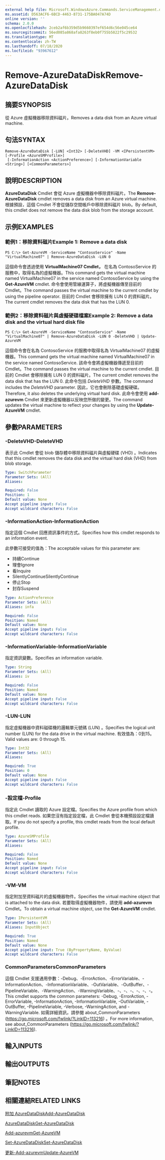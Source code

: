 ```yaml
---
external help file: Microsoft.WindowsAzure.Commands.ServiceManagement.dll-Help.xml
ms.assetid: D563ACF6-6BCD-4463-8731-175BA047A74D
online version: ''
schema: 2.0.0
ms.openlocfilehash: 2ceb2af6b359d5b9660397ef654d6c56e045ce64
ms.sourcegitcommit: 56ed085a868afa8263f8eb0f755b5822f5c29532
ms.translationtype: MT
ms.contentlocale: zh-TW
ms.lasthandoff: 07/18/2020
ms.locfileid: "93967612"
---
```

# <span data-ttu-id="28e6b-101">Remove-AzureDataDisk</span><span class="sxs-lookup"><span data-stu-id="28e6b-101">Remove-AzureDataDisk</span></span>

## <span data-ttu-id="28e6b-102">摘要</span><span class="sxs-lookup"><span data-stu-id="28e6b-102">SYNOPSIS</span></span>
<span data-ttu-id="28e6b-103">從 Azure 虛擬機器移除資料磁片。</span><span class="sxs-lookup"><span data-stu-id="28e6b-103">Removes a data disk from an Azure virtual machine.</span></span>

## <span data-ttu-id="28e6b-104">句法</span><span class="sxs-lookup"><span data-stu-id="28e6b-104">SYNTAX</span></span>

```
Remove-AzureDataDisk [-LUN] <Int32> [-DeleteVHD] -VM <IPersistentVM> [-Profile <AzureSMProfile>]
 [-InformationAction <ActionPreference>] [-InformationVariable <String>] [<CommonParameters>]
```

## <span data-ttu-id="28e6b-105">說明</span><span class="sxs-lookup"><span data-stu-id="28e6b-105">DESCRIPTION</span></span>
<span data-ttu-id="28e6b-106">**AzureDataDisk** Cmdlet 會從 Azure 虛擬機器中移除資料磁片。</span><span class="sxs-lookup"><span data-stu-id="28e6b-106">The **Remove-AzureDataDisk** cmdlet removes a data disk from an Azure virtual machine.</span></span>
<span data-ttu-id="28e6b-107">根據預設，這個 Cmdlet 不會從儲存空間帳戶中移除資料磁片 blob。</span><span class="sxs-lookup"><span data-stu-id="28e6b-107">By default, this cmdlet does not remove the data disk blob from the storage account.</span></span>

## <span data-ttu-id="28e6b-108">示例</span><span class="sxs-lookup"><span data-stu-id="28e6b-108">EXAMPLES</span></span>

### <span data-ttu-id="28e6b-109">範例1：移除資料磁片</span><span class="sxs-lookup"><span data-stu-id="28e6b-109">Example 1: Remove a data disk</span></span>
```
PS C:\> Get-AzureVM -ServiceName "ContosoService" -Name "VirtualMachine07" | Remove-AzureDataDisk -LUN 0
```

<span data-ttu-id="28e6b-110">這個命令會透過使用 **VirtualMachine07 Cmdlet，** 在名為 ContosoService 的服務中，取得名為的虛擬機器。</span><span class="sxs-lookup"><span data-stu-id="28e6b-110">This command gets the virtual machine named VirtualMachine07 in the service named ContosoService by using the **Get-AzureVM** cmdlet.</span></span>
<span data-ttu-id="28e6b-111">命令會使用管線運算子，將虛擬機器傳至目前的 Cmdlet。</span><span class="sxs-lookup"><span data-stu-id="28e6b-111">The command passes the virtual machine to the current cmdlet by using the pipeline operator.</span></span>
<span data-ttu-id="28e6b-112">目前的 Cmdlet 會移除擁有 LUN 0 的資料磁片。</span><span class="sxs-lookup"><span data-stu-id="28e6b-112">The current cmdlet removes the data disk that has the LUN 0.</span></span>

### <span data-ttu-id="28e6b-113">範例2：移除資料磁片與虛擬硬碟檔案</span><span class="sxs-lookup"><span data-stu-id="28e6b-113">Example 2: Remove a data disk and the virtual hard disk file</span></span>
```
PS C:\> Get-AzureVM -ServiceName "ContosoService" -Name "VirtualMachine07" | Remove-AzureDataDisk -LUN 0 -DeleteVHD | Update-AzureVM
```

<span data-ttu-id="28e6b-114">這個命令會在名為 ContosoService 的服務中取得名為 VirtualMachine07 的虛擬機器。</span><span class="sxs-lookup"><span data-stu-id="28e6b-114">This command gets the virtual machine named VirtualMachine07 in the service named ContosoService.</span></span>
<span data-ttu-id="28e6b-115">該命令會將虛擬機器傳遞至目前的 Cmdlet。</span><span class="sxs-lookup"><span data-stu-id="28e6b-115">The command passes the virtual machine to the current cmdlet.</span></span>
<span data-ttu-id="28e6b-116">目前的 Cmdlet 會移除擁有 LUN 0 的資料磁片。</span><span class="sxs-lookup"><span data-stu-id="28e6b-116">The current cmdlet removes the data disk that has the LUN 0.</span></span>
<span data-ttu-id="28e6b-117">此命令包括 *DeleteVHD* 參數。</span><span class="sxs-lookup"><span data-stu-id="28e6b-117">The command includes the *DeleteVHD* parameter.</span></span>
<span data-ttu-id="28e6b-118">因此，它也會刪除基礎虛擬硬碟。</span><span class="sxs-lookup"><span data-stu-id="28e6b-118">Therefore, it also deletes the underlying virtual hard disk.</span></span>
<span data-ttu-id="28e6b-119">此命令會使用 **add-azurevm** Cmdlet 來更新虛擬機器以反映您所做的變更。</span><span class="sxs-lookup"><span data-stu-id="28e6b-119">The command updates the virtual machine to reflect your changes by using the **Update-AzureVM** cmdlet.</span></span>

## <span data-ttu-id="28e6b-120">參數</span><span class="sxs-lookup"><span data-stu-id="28e6b-120">PARAMETERS</span></span>

### <span data-ttu-id="28e6b-121">-DeleteVHD</span><span class="sxs-lookup"><span data-stu-id="28e6b-121">-DeleteVHD</span></span>
<span data-ttu-id="28e6b-122">表示此 Cmdlet 會從 blob 儲存體中移除資料磁片與虛擬硬碟 (VHD) 。</span><span class="sxs-lookup"><span data-stu-id="28e6b-122">Indicates that this cmdlet removes the data disk and the virtual hard disk (VHD) from blob storage.</span></span>

```yaml
Type: SwitchParameter
Parameter Sets: (All)
Aliases: 

Required: False
Position: 1
Default value: None
Accept pipeline input: False
Accept wildcard characters: False
```

### <span data-ttu-id="28e6b-123">-InformationAction</span><span class="sxs-lookup"><span data-stu-id="28e6b-123">-InformationAction</span></span>
<span data-ttu-id="28e6b-124">指定這個 Cmdlet 回應資訊事件的方式。</span><span class="sxs-lookup"><span data-stu-id="28e6b-124">Specifies how this cmdlet responds to an information event.</span></span>

<span data-ttu-id="28e6b-125">此參數可接受的值為：</span><span class="sxs-lookup"><span data-stu-id="28e6b-125">The acceptable values for this parameter are:</span></span>

- <span data-ttu-id="28e6b-126">持續</span><span class="sxs-lookup"><span data-stu-id="28e6b-126">Continue</span></span>
- <span data-ttu-id="28e6b-127">理會</span><span class="sxs-lookup"><span data-stu-id="28e6b-127">Ignore</span></span>
- <span data-ttu-id="28e6b-128">看</span><span class="sxs-lookup"><span data-stu-id="28e6b-128">Inquire</span></span>
- <span data-ttu-id="28e6b-129">SilentlyContinue</span><span class="sxs-lookup"><span data-stu-id="28e6b-129">SilentlyContinue</span></span>
- <span data-ttu-id="28e6b-130">停止</span><span class="sxs-lookup"><span data-stu-id="28e6b-130">Stop</span></span>
- <span data-ttu-id="28e6b-131">封存</span><span class="sxs-lookup"><span data-stu-id="28e6b-131">Suspend</span></span>

```yaml
Type: ActionPreference
Parameter Sets: (All)
Aliases: infa

Required: False
Position: Named
Default value: None
Accept pipeline input: False
Accept wildcard characters: False
```

### <span data-ttu-id="28e6b-132">-InformationVariable</span><span class="sxs-lookup"><span data-stu-id="28e6b-132">-InformationVariable</span></span>
<span data-ttu-id="28e6b-133">指定資訊變數。</span><span class="sxs-lookup"><span data-stu-id="28e6b-133">Specifies an information variable.</span></span>

```yaml
Type: String
Parameter Sets: (All)
Aliases: iv

Required: False
Position: Named
Default value: None
Accept pipeline input: False
Accept wildcard characters: False
```

### <span data-ttu-id="28e6b-134">-LUN</span><span class="sxs-lookup"><span data-stu-id="28e6b-134">-LUN</span></span>
<span data-ttu-id="28e6b-135">指定虛擬機器中資料磁碟機的邏輯單元號碼 (LUN) 。</span><span class="sxs-lookup"><span data-stu-id="28e6b-135">Specifies the logical unit number (LUN) for the data drive in the virtual machine.</span></span>
<span data-ttu-id="28e6b-136">有效值為：0到15。</span><span class="sxs-lookup"><span data-stu-id="28e6b-136">Valid values are: 0 through 15.</span></span>

```yaml
Type: Int32
Parameter Sets: (All)
Aliases: 

Required: True
Position: 0
Default value: None
Accept pipeline input: False
Accept wildcard characters: False
```

### <span data-ttu-id="28e6b-137">-設定檔</span><span class="sxs-lookup"><span data-stu-id="28e6b-137">-Profile</span></span>
<span data-ttu-id="28e6b-138">指定此 Cmdlet 讀取的 Azure 設定檔。</span><span class="sxs-lookup"><span data-stu-id="28e6b-138">Specifies the Azure profile from which this cmdlet reads.</span></span>
<span data-ttu-id="28e6b-139">如果您沒有指定設定檔，此 Cmdlet 會從本機預設設定檔讀取。</span><span class="sxs-lookup"><span data-stu-id="28e6b-139">If you do not specify a profile, this cmdlet reads from the local default profile.</span></span>

```yaml
Type: AzureSMProfile
Parameter Sets: (All)
Aliases: 

Required: False
Position: Named
Default value: None
Accept pipeline input: False
Accept wildcard characters: False
```

### <span data-ttu-id="28e6b-140">-VM</span><span class="sxs-lookup"><span data-stu-id="28e6b-140">-VM</span></span>
<span data-ttu-id="28e6b-141">指定附加至資料磁片的虛擬機器物件。</span><span class="sxs-lookup"><span data-stu-id="28e6b-141">Specifies the virtual machine object that is attached to the data disk.</span></span>
<span data-ttu-id="28e6b-142">若要取得虛擬機器物件，請使用 **add-azurevm** Cmdlet。</span><span class="sxs-lookup"><span data-stu-id="28e6b-142">To obtain a virtual machine object, use the **Get-AzureVM** cmdlet.</span></span>

```yaml
Type: IPersistentVM
Parameter Sets: (All)
Aliases: InputObject

Required: True
Position: Named
Default value: None
Accept pipeline input: True (ByPropertyName, ByValue)
Accept wildcard characters: False
```

### <span data-ttu-id="28e6b-143">CommonParameters</span><span class="sxs-lookup"><span data-stu-id="28e6b-143">CommonParameters</span></span>
<span data-ttu-id="28e6b-144">這個 Cmdlet 支援通用參數：-Debug、-ErrorAction、-ErrorVariable、-InformationAction、-InformationVariable、-OutVariable、-OutBuffer、-PipelineVariable、-WarningAction、-WarningVariable、-、-、-、-、-、-。</span><span class="sxs-lookup"><span data-stu-id="28e6b-144">This cmdlet supports the common parameters: -Debug, -ErrorAction, -ErrorVariable, -InformationAction, -InformationVariable, -OutVariable, -OutBuffer, -PipelineVariable, -Verbose, -WarningAction, and -WarningVariable.</span></span> <span data-ttu-id="28e6b-145">如需詳細資訊，請參閱 about_CommonParameters (https://go.microsoft.com/fwlink/?LinkID=113216) 。</span><span class="sxs-lookup"><span data-stu-id="28e6b-145">For more information, see about_CommonParameters (https://go.microsoft.com/fwlink/?LinkID=113216).</span></span>

## <span data-ttu-id="28e6b-146">輸入</span><span class="sxs-lookup"><span data-stu-id="28e6b-146">INPUTS</span></span>

## <span data-ttu-id="28e6b-147">輸出</span><span class="sxs-lookup"><span data-stu-id="28e6b-147">OUTPUTS</span></span>

## <span data-ttu-id="28e6b-148">筆記</span><span class="sxs-lookup"><span data-stu-id="28e6b-148">NOTES</span></span>

## <span data-ttu-id="28e6b-149">相關連結</span><span class="sxs-lookup"><span data-stu-id="28e6b-149">RELATED LINKS</span></span>

[<span data-ttu-id="28e6b-150">附加 AzureDataDisk</span><span class="sxs-lookup"><span data-stu-id="28e6b-150">Add-AzureDataDisk</span></span>](./Add-AzureDataDisk.md)

[<span data-ttu-id="28e6b-151">AzureDataDisk</span><span class="sxs-lookup"><span data-stu-id="28e6b-151">Get-AzureDataDisk</span></span>](./Get-AzureDataDisk.md)

[<span data-ttu-id="28e6b-152">Add-azurevm</span><span class="sxs-lookup"><span data-stu-id="28e6b-152">Get-AzureVM</span></span>](./Get-AzureVM.md)

[<span data-ttu-id="28e6b-153">Set-AzureDataDisk</span><span class="sxs-lookup"><span data-stu-id="28e6b-153">Set-AzureDataDisk</span></span>](./Set-AzureDataDisk.md)

[<span data-ttu-id="28e6b-154">更新-Add-azurevm</span><span class="sxs-lookup"><span data-stu-id="28e6b-154">Update-AzureVM</span></span>](./Update-AzureVM.md)


